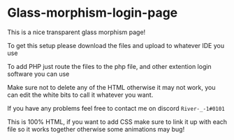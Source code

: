 # Glass-morphism-login-page


This is a nice transparent glass morphism page!

To get this setup please download the files and upload to whatever IDE you use

To add PHP just route the files to the php file, and other extention login software you can use

Make sure not to delete any of the HTML otherwise it may not work, you can edit the white bits to call it whatever you want.

If you have any problems feel free to contact me on discord `River-_-1#0101`


This is 100% HTML, if you want to add CSS make sure to link it up with each file so it works together otherwise some animations may bug!
